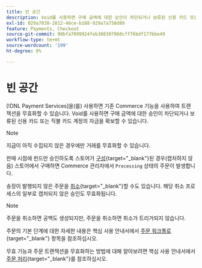 ```yaml
---
title: 빈 공간
description: Void를 사용하면 구매 금액에 대한 승인이 차단되거나 보류된 신용 카드 또는 직불 카드 계정의 자금을 확보할 수 있습니다.
exl-id: 029a7038-2812-46ce-b188-929a7a758d89
feature: Payments, Checkout
source-git-commit: 90bfa7099924feb308397960cff76bdf177bbe49
workflow-type: tm+mt
source-wordcount: '199'
ht-degree: 0%

---
```


# 빈 공간

[!DNL Payment Services]을(를) 사용하면 기존 Commerce 기능을 사용하여 트랜잭션을 무효화할 수 있습니다. Void를 사용하면 구매 금액에 대한 승인이 차단되거나 보류된 신용 카드 또는 직불 카드 계정의 자금을 확보할 수 있습니다.

>[!NOTE]
>
>지급이 아직 수집되지 않은 경우에만 거래를 무효화할 수 있습니다.

판매 시점에 펀드만 승인하도록 스토어가 [구성](https://docs.magento.com/user-guide/configuration/sales/payment-methods.html#payment-actions){target="_blank"}된 경우(캡처하지 않음) 스토어에서 구매하면 Commerce 관리자에서 `Processing` 상태의 주문이 발생합니다.

송장이 발행되지 않은 주문을 [취소](https://docs.magento.com/user-guide/sales/order-update.html#cancel-a-pending-order){target="_blank"}할 수도 있습니다. 해당 취소 프로세스의 일부로 캡처되지 않은 승인도 무효화됩니다.

>[!NOTE]
>
>주문을 취소하면 공백도 생성되지만, 주문을 취소하면 취소가 트리거되지 않습니다.

주문의 기본 단계에 대한 자세한 내용은 핵심 사용 안내서에서 [주문 워크플로](https://docs.magento.com/user-guide/sales/order-workflow.html){target="_blank"} 항목을 참조하십시오.

무효 기능과 주문 트랜잭션을 무효화하는 방법에 대해 알아보려면 핵심 사용 안내서에서 [주문 처리](https://docs.magento.com/user-guide/sales/order-processing.html){target="_blank"}를 참조하십시오.
